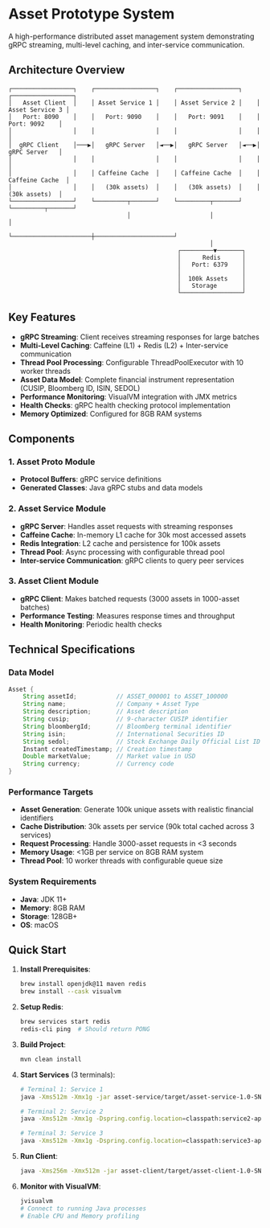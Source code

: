 # Asset Prototype System

A high-performance distributed asset management system demonstrating gRPC streaming, multi-level caching, and inter-service communication.

## Architecture Overview

```
┌─────────────────┐    ┌─────────────────┐    ┌─────────────────┐    ┌─────────────────┐
│   Asset Client  │    │ Asset Service 1 │    │ Asset Service 2 │    │ Asset Service 3 │
│   Port: 8090    │    │   Port: 9090    │    │   Port: 9091    │    │   Port: 9092    │
│                 │    │                 │    │                 │    │                 │
│  gRPC Client    │───▶│   gRPC Server   │◄──▶│   gRPC Server   │◄──▶│   gRPC Server   │
│                 │    │                 │    │                 │    │                 │
│                 │    │ Caffeine Cache  │    │ Caffeine Cache  │    │ Caffeine Cache  │
│                 │    │   (30k assets)  │    │   (30k assets)  │    │   (30k assets)  │
└─────────────────┘    └─────────┬───────┘    └─────────┬───────┘    └─────────┬───────┘
                                 │                      │                      │
                                 └──────────────────────┼──────────────────────┘
                                                        │
                                               ┌─────────▼───────┐
                                               │      Redis      │
                                               │   Port: 6379    │
                                               │                 │
                                               │  100k Assets    │
                                               │   Storage       │
                                               └─────────────────┘
```

## Key Features

- **gRPC Streaming**: Client receives streaming responses for large batches
- **Multi-Level Caching**: Caffeine (L1) + Redis (L2) + Inter-service communication
- **Thread Pool Processing**: Configurable ThreadPoolExecutor with 10 worker threads
- **Asset Data Model**: Complete financial instrument representation (CUSIP, Bloomberg ID, ISIN, SEDOL)
- **Performance Monitoring**: VisualVM integration with JMX metrics
- **Health Checks**: gRPC health checking protocol implementation
- **Memory Optimized**: Configured for 8GB RAM systems

## Components

### 1. Asset Proto Module

- **Protocol Buffers**: gRPC service definitions
- **Generated Classes**: Java gRPC stubs and data models

### 2. Asset Service Module

- **gRPC Server**: Handles asset requests with streaming responses
- **Caffeine Cache**: In-memory L1 cache for 30k most accessed assets
- **Redis Integration**: L2 cache and persistence for 100k assets
- **Thread Pool**: Async processing with configurable thread pool
- **Inter-service Communication**: gRPC clients to query peer services

### 3. Asset Client Module

- **gRPC Client**: Makes batched requests (3000 assets in 1000-asset batches)
- **Performance Testing**: Measures response times and throughput
- **Health Monitoring**: Periodic health checks

## Technical Specifications

### Data Model

```java
Asset {
    String assetId;           // ASSET_000001 to ASSET_100000
    String name;              // Company + Asset Type
    String description;       // Asset description
    String cusip;             // 9-character CUSIP identifier
    String bloombergId;       // Bloomberg terminal identifier
    String isin;              // International Securities ID
    String sedol;             // Stock Exchange Daily Official List ID
    Instant createdTimestamp; // Creation timestamp
    Double marketValue;       // Market value in USD
    String currency;          // Currency code
}
```

### Performance Targets

- **Asset Generation**: Generate 100k unique assets with realistic financial identifiers
- **Cache Distribution**: 30k assets per service (90k total cached across 3 services)
- **Request Processing**: Handle 3000-asset requests in <3 seconds
- **Memory Usage**: <1GB per service on 8GB RAM system
- **Thread Pool**: 10 worker threads with configurable queue size

### System Requirements

- **Java**: JDK 11+
- **Memory**: 8GB RAM
- **Storage**: 128GB+
- **OS**: macOS

## Quick Start

1. **Install Prerequisites**:

   ```bash
   brew install openjdk@11 maven redis
   brew install --cask visualvm
   ```

2. **Setup Redis**:

   ```bash
   brew services start redis
   redis-cli ping  # Should return PONG
   ```

3. **Build Project**:

   ```bash
   mvn clean install
   ```

4. **Start Services** (3 terminals):

   ```bash
   # Terminal 1: Service 1
   java -Xms512m -Xmx1g -jar asset-service/target/asset-service-1.0-SNAPSHOT.jar

   # Terminal 2: Service 2
   java -Xms512m -Xmx1g -Dspring.config.location=classpath:service2-application.properties -jar asset-service/target/asset-service-1.0-SNAPSHOT.jar

   # Terminal 3: Service 3
   java -Xms512m -Xmx1g -Dspring.config.location=classpath:service3-application.properties -jar asset-service/target/asset-service-1.0-SNAPSHOT.jar
   ```

5. **Run Client**:

   ```bash
   java -Xms256m -Xmx512m -jar asset-client/target/asset-client-1.0-SNAPSHOT.jar
   ```

6. **Monitor with VisualVM**:
   ```bash
   jvisualvm
   # Connect to running Java processes
   # Enable CPU and Memory profiling
   ```
